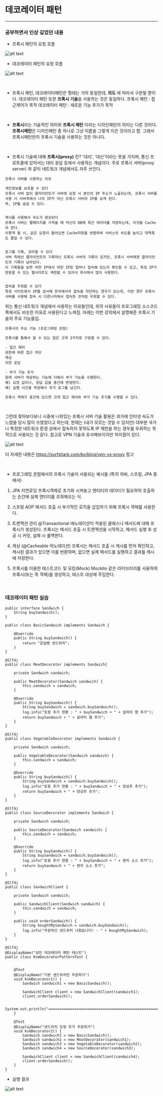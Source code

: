 # 데코레이터 패턴

---

### 공부하면서 인상 깊었던 내용

- 프록시 패턴의 요청 흐름
  
![alt text](image-2.png)

- 데코레이터 패턴의 요청 흐름
  
![alt text](image-3.png)

<br>

- 프록시 패턴, 데코레이터패턴은 형태는 거의 동일한데, **의도** 에 따라서 구분될 뿐이다.
데코레이터 패턴 또한 **프록시 기술**을 사용하는 것은 동일하다.
프록시 패턴 : 접근제어가 목적
데코레이터 패턴 : 새로운 기능 추가가 목적

<br>

- **프록시**라는 기술적인 의미와 **프록시 패턴** 이라는 디자인패턴의 의미는 다른 것이다.
**프록시패턴**은 디자인패턴 중 하나로 그냥 이름을 그렇게 지은 것이라고 함.
그래서 프록시패턴만이 프록시 기술을 사용하는 것은 아니다.

<br>

- 프록시 기술에 대해
**프록시(proxy)** 란? 
'대리', '대신'이라는 뜻을 가지며, 통신 프로토콜에 있어서는 대리 응답 등에서 사용하는 개념이다.
주로 프록시 서버(proxy server) 와 같이 네트워크 개념에서도 자주 쓰인다.
```
프록시 서버를 사용하는 이유

개인정보를 보호할 수 있다
프록시 서버 없이 클라이언트가 서버에 요청 시 본인의 IP 주소가 노출되는데, 프록시 서버를 사용 시 서버측에서 나의 IP가 아닌 프록시 서버의 IP를 보게 된다.
즉, IP를 숨길 수 있다.


캐시를 사용해서 속도가 향상된다
프록시 서버는 웹페이지를 가져올 때 자신의 DB에 최근 데이터를 저장하는데, 이것을 Cache라 한다.
이렇게 될 시, 같은 요청이 들어오면 Cache자원을 반환하여 서비스의 속도를 높이고 대역폭도 줄일 수 있다.


로그를 기록, 관리할 수 있다
서버 측에선 클라이언트의 기록대신 프록시 서버의 기록이 있지만, 프록시 서버에겐 클라이언트의 기록이 남아있다.
이 기록들을 보면 어떤 IP에서 어떤 IP로 얼마나 접속해 있는지 확인할 수 있고, 특정 IP가 방문할 수 있는 웹사이트도 제한할 수 있어서 회사에서 많이 사용한다.


접속을 우회할 수 있다
특정 사이트에서 IP를 검사해 한국에서의 접속을 차단하는 경우가 있는데, 이런 경우 프록시 서버를 사용해 접속 시 다른나라에서 접속한 것처럼 우회할 수 있다.
```
위는 통신 네트워크 개념에서 사용하는 이유들인데, 
위의 사유들이 프로그래밍 소스코드 쪽에서도 비슷한 이유로 사용된다고 느껴짐.
아래는 이번 강의에서 설명해준 프록시 기술의 주요 기능들임.
```
프록시의 주요 기능 (프로그래밍 관점)

프록시를 통해서 할 수 있는 일은 크게 2가지로 구분할 수 있다.

- 접근 제어
권한에 따른 접근 차단
캐싱
지연 로딩

- 부가 기능 추가
원래 서버가 제공하는 기능에 더해서 부가 기능을 수행한다.
예) 요청 값이나, 응답 값을 중간에 변형한다.
예) 실행 시간을 측정해서 추가 로그를 남긴다.

프록시 객체가 중간에 있으면 크게 접근 제어와 부가 기능 추가를 수행할 수 있다.
```

<br>

그런데 찾아보다보니 시중에 나와있는 프록시 서버 기술 활용은
과거에 인터넷 속도가 느렸을 당시 많이 쓰였었다고 하는데, 현재는
(내가 모르는 것일 수 있지만) 
대부분 국가나 특정한 네트워크 환경 상에서 
접속하지 못하도록 IP 제한을 하는 경우를 
우회하는 목적으로 사용되는 것 같다.
참고로 VPN 기술과 유사해보이지만 차이점이 있다.

![alt text](image.png)

더 자세한 내용은 
https://surfshark.com/ko/blog/vpn-vs-proxy 참고

<br>

- 프로그래밍 관점에서의 프록시 기술이 사용되는 예시들 (특히 자바, 스프링, JPA 중에서)
1. JPA 지연로딩
   프록시객체로 초기화 시켜놓고 엔티티의 데이터가 필요하여 호출하는 순간에 실제 엔티티를 조회해오는 식.

2. 스프링 AOP
   메서드 호출 시 부가적인 로직을 삽입하기 위해 프록시 객체를 사용한다.

3. 트랜잭션 관리
   @Transactional 애노테이션이 적용된 클래스나 메서드에 대해 프록시가 생성된다.
   프록시는 메서드 호출 시 트랜잭션을 시작하고, 메서드 실행 후 성공 시 커밋, 실패 시 롤백한다.

4. 캐싱 (@Cacheable 어노테이션)
   프록시는 메서드 호출 시 캐시를 먼저 확인하고, 캐시된 결과가 있으면 이를 반환하며, 없으면 실제 메서드를 실행하고 결과를 캐시에 저장한다.

5. 프록시를 이용한 테스트코드 및 모킹(Mock)
   Mockito 같은 라이브러리를 사용하여 프록시(또는 목 객체)를 생성하고, 테스트 대상에 주입한다.

<br>

### 데코레이터 패턴 실습

```
public interface Sandwich {
    String buySandwich();
}
```
```
public class BasicSandwich implements Sandwich {

    @Override
    public String buySandwich() {
        return "호밀빵 샌드위치";
    }
}
```
```
@Slf4j
public class MeatDecorator implements Sandwich{

    private Sandwich sandwich;

    public MeatDecorator(Sandwich sandwich) {
        this.sandwich = sandwich;
    }

    @Override
    public String buySandwich() {
        String buySandwich = sandwich.buySandwich();
        log.info("토핑 추가 현황 : " + buySandwich + " + 살라미 햄 추가");
        return buySandwich + " + 살라미 햄 추가";
    }
}
```
```
@Slf4j
public class VegetableDecorator implements Sandwich {

    private Sandwich sandwich;

    public VegetableDecorator(Sandwich sandwich) {
        this.sandwich = sandwich;
    }

    @Override
    public String buySandwich() {
        String buySandwich = sandwich.buySandwich();
        log.info("토핑 추가 현황 : " + buySandwich + " + 양상추 추가");
        return buySandwich + " + 양상추 추가";
    }
}
```
```
@Slf4j
public class SourceDecorator implements Sandwich {

    private Sandwich sandwich;

    public SourceDecorator(Sandwich sandwich) {
        this.sandwich = sandwich;
    }

    @Override
    public String buySandwich() {
        String buySandwich = sandwich.buySandwich();
        log.info("토핑 추가 현황 : " + buySandwich + " + 랜치 소스 추가");
        return buySandwich + " + 랜치 소스 추가";
    }
}
```
```
@Slf4j
public class SandwichClient {

    private Sandwich sandwich;

    public SandwichClient(Sandwich sandwich) {
        this.sandwich = sandwich;
    }

    public void orderSandwich() {
        String boughtMySandwich = sandwich.buySandwich();
        log.info("주문하신 샌드위치 나왔습니다! - " + boughtMySandwich);
    }
}
```
```
@Slf4j
@DisplayName("성민 데코레이터 패턴 테스트")
public class KsmDecoratorPatternTest {


    @Test
    @DisplayName("기본 샌드위치만 주문하기")
    void ksmDecorator1() {
        Sandwich sandwich1 = new BasicSandwich();

        SandwichClient client = new SandwichClient(sandwich1);
        client.orderSandwich();

        System.out.println("==============================================================================================================");
    }

    @Test
    @DisplayName("샌드위치 토핑 추가 주문하기")
    void ksmDecorator2() {
        Sandwich sandwich1 = new BasicSandwich();
        Sandwich sandwich2 = new MeatDecorator(sandwich1);
        Sandwich sandwich3 = new VegetableDecorator(sandwich2);
        Sandwich sandwich4 = new SourceDecorator(sandwich3);

        SandwichClient client = new SandwichClient(sandwich4);
        client.orderSandwich();
    }
}
```
- 실행 결과
  
![alt text](image-1.png)






